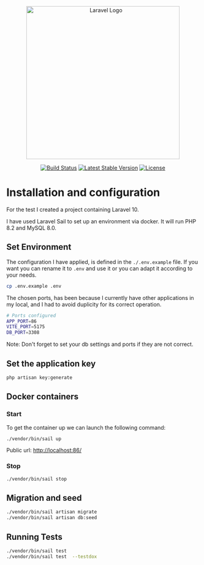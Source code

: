 <p align="center"><a href="https://laravel.com" target="_blank"><img src="https://raw.githubusercontent.com/laravel/art/master/logo-lockup/5%20SVG/2%20CMYK/1%20Full%20Color/laravel-logolockup-cmyk-red.svg" width="400" alt="Laravel Logo"></a></p>

<p align="center">
<a href="https://github.com/laravel/framework/actions"><img src="https://github.com/laravel/framework/workflows/tests/badge.svg" alt="Build Status"></a>
<a href="https://packagist.org/packages/laravel/framework"><img src="https://img.shields.io/packagist/v/laravel/framework" alt="Latest Stable Version"></a>
<a href="https://packagist.org/packages/laravel/framework"><img src="https://img.shields.io/packagist/l/laravel/framework" alt="License"></a>
</p>

# Installation and configuration

For the test I created a project containing Laravel 10.

I have used Laravel Sail to set up an environment via docker. It will run PHP 8.2 and MySQL 8.0.

## Set Environment

The configuration I have applied, is defined in the `./.env.example` file.
If you want you can rename it to `.env` and use it or you can adapt it according to your needs.

```bash
cp .env.example .env
```

The chosen ports, has been because I currently have other applications in my local, and I had to avoid duplicity for its correct operation.

```bash
# Ports configured
APP_PORT=86
VITE_PORT=5175
DB_PORT=3308
```

Note: Don't forget to set your db settings and ports if they are not correct.

## Set the application key

```bash
php artisan key:generate
```

## Docker containers

### Start

To get the container up we can launch the following command:

```bash
./vendor/bin/sail up
```

Public url: <http://localhost:86/>

### Stop

```bash
./vendor/bin/sail stop
```

## Migration and seed

```bash
./vendor/bin/sail artisan migrate
./vendor/bin/sail artisan db:seed
```

## Running Tests

```bash
./vendor/bin/sail test
./vendor/bin/sail test  --testdox
```

